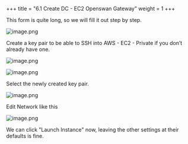 +++
title = "6.1 Create DC - EC2 Openswan Gateway"
weight = 1
+++


This form is quite long, so we will fill it out step by step.


![image.png](https://prod-files-secure.s3.us-west-2.amazonaws.com/d5da4832-3825-4b06-9f7d-86c687d890a2/68379cf6-81c1-4bdd-b50c-97f882a75c39/image.png?X-Amz-Algorithm=AWS4-HMAC-SHA256&X-Amz-Content-Sha256=UNSIGNED-PAYLOAD&X-Amz-Credential=AKIAT73L2G45HZZMZUHI%2F20240907%2Fus-west-2%2Fs3%2Faws4_request&X-Amz-Date=20240907T192239Z&X-Amz-Expires=3600&X-Amz-Signature=31f16d968862f58649c1d22c4c8e2a3c7308e518ccc8eb4276d8084dc47db9f2&X-Amz-SignedHeaders=host&x-id=GetObject)


Create a key pair to be able to SSH into AWS - EC2 - Private if you don’t already have one.


![image.png](https://prod-files-secure.s3.us-west-2.amazonaws.com/d5da4832-3825-4b06-9f7d-86c687d890a2/3e8f3b13-abe4-476a-9702-c922dd617d30/image.png?X-Amz-Algorithm=AWS4-HMAC-SHA256&X-Amz-Content-Sha256=UNSIGNED-PAYLOAD&X-Amz-Credential=AKIAT73L2G45HZZMZUHI%2F20240907%2Fus-west-2%2Fs3%2Faws4_request&X-Amz-Date=20240907T192239Z&X-Amz-Expires=3600&X-Amz-Signature=dfb267ee085f050b2b6bda1811e397efe606fcb7242e4038e092f5b2d6ad7a18&X-Amz-SignedHeaders=host&x-id=GetObject)


![image.png](https://prod-files-secure.s3.us-west-2.amazonaws.com/d5da4832-3825-4b06-9f7d-86c687d890a2/2de80525-c893-42fc-babd-52d67f9add5b/image.png?X-Amz-Algorithm=AWS4-HMAC-SHA256&X-Amz-Content-Sha256=UNSIGNED-PAYLOAD&X-Amz-Credential=AKIAT73L2G45HZZMZUHI%2F20240907%2Fus-west-2%2Fs3%2Faws4_request&X-Amz-Date=20240907T192239Z&X-Amz-Expires=3600&X-Amz-Signature=047bf3638c13b241f5fa96564f7349260d9b3e78de9b10f4baedd2db75fa38e7&X-Amz-SignedHeaders=host&x-id=GetObject)


Select the newly created key pair.


![image.png](https://prod-files-secure.s3.us-west-2.amazonaws.com/d5da4832-3825-4b06-9f7d-86c687d890a2/19e053e9-2c19-4295-9a2f-b7329afb1be8/image.png?X-Amz-Algorithm=AWS4-HMAC-SHA256&X-Amz-Content-Sha256=UNSIGNED-PAYLOAD&X-Amz-Credential=AKIAT73L2G45HZZMZUHI%2F20240907%2Fus-west-2%2Fs3%2Faws4_request&X-Amz-Date=20240907T192239Z&X-Amz-Expires=3600&X-Amz-Signature=490296d14eb9308808dcc2a3be1e9f2e84efee2626990920ac7021868d028975&X-Amz-SignedHeaders=host&x-id=GetObject)


Edit Network like this


![image.png](https://prod-files-secure.s3.us-west-2.amazonaws.com/d5da4832-3825-4b06-9f7d-86c687d890a2/3b2c7b64-dabe-43be-9af1-318c8bab86cc/image.png?X-Amz-Algorithm=AWS4-HMAC-SHA256&X-Amz-Content-Sha256=UNSIGNED-PAYLOAD&X-Amz-Credential=AKIAT73L2G45HZZMZUHI%2F20240907%2Fus-west-2%2Fs3%2Faws4_request&X-Amz-Date=20240907T192239Z&X-Amz-Expires=3600&X-Amz-Signature=8721638c3f395cb6b83516fce6741ad1b6b8bc973c45f6a363c1192b65ce9739&X-Amz-SignedHeaders=host&x-id=GetObject)


We can click "Launch Instance" now, leaving the other settings at their defaults is fine.


